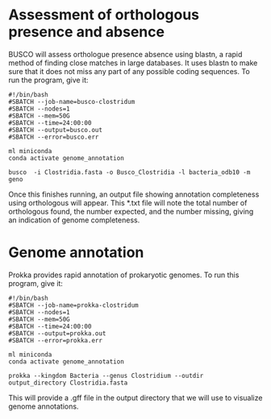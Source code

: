 # Assessment of orthologous presence and absence

BUSCO will assess orthologue presence absence using blastn, a rapid method of finding close matches in large databases. It uses blastn to make sure that it does not miss any part of any possible coding sequences. To run the program, give it: 

```
#!/bin/bash
#SBATCH --job-name=busco-clostridum
#SBATCH --nodes=1
#SBATCH --mem=50G
#SBATCH --time=24:00:00
#SBATCH --output=busco.out
#SBATCH --error=busco.err

ml miniconda 
conda activate genome_annotation

busco  -i Clostridia.fasta -o Busco_Clostridia -l bacteria_odb10 -m geno
```

Once this finishes running, an output file showing annotation completeness using orthologous will appear. This *.txt file will note the total number of orthologous found, the number expected, and the number missing, giving an indication of genome completeness. 

# Genome annotation 

Prokka provides rapid annotation of prokaryotic genomes. To run this program, give it: 

```
#!/bin/bash
#SBATCH --job-name=prokka-clostridum
#SBATCH --nodes=1
#SBATCH --mem=50G
#SBATCH --time=24:00:00
#SBATCH --output=prokka.out
#SBATCH --error=prokka.err

ml miniconda 
conda activate genome_annotation

prokka --kingdom Bacteria --genus Clostridium --outdir output_directory Clostridia.fasta
```

This will provide a .gff file in the output directory that we will use to visualize genome annotations. 
